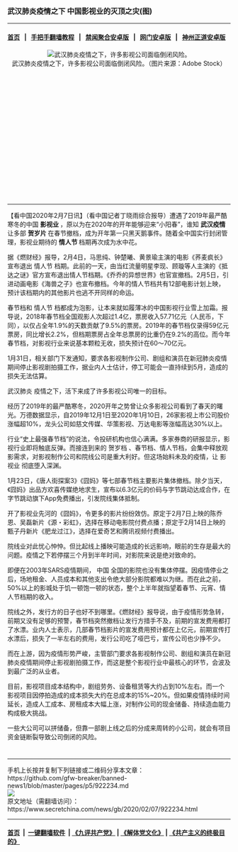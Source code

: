 ### 武汉肺炎疫情之下 中国影视业的灭顶之灾(图)
------------------------

#### [首页](https://github.com/gfw-breaker/banned-news1/blob/master/README.md) &nbsp;&nbsp;|&nbsp;&nbsp; [手把手翻墙教程](https://github.com/gfw-breaker/guides/wiki) &nbsp;&nbsp;|&nbsp;&nbsp; [禁闻聚合安卓版](https://github.com/gfw-breaker/bn-android) &nbsp;&nbsp;|&nbsp;&nbsp; [网门安卓版](https://github.com/oGate2/oGate) &nbsp;&nbsp;|&nbsp;&nbsp; [神州正道安卓版](https://github.com/SzzdOgate/update) 



<div class="article_right" style="fone-color:#000">
 <p style="text-align: center;">
  <img alt="武汉肺炎疫情之下，许多影视公司面临倒闭风险。" src="https://img3.secretchina.com/pic/2020/2-7/p2621932a436481412-ss.jpg"/>
  <br>
   武汉肺炎疫情之下，许多影视公司面临倒闭风险。（图片来源：Adobe Stock）
   <span id="hideid" name="hideid" style="color:red;display:none;">
    <span href="https://www.secretchina.com">
    </span>
   </span>
  </br>
 </p>
 <div id="txt-mid1-t21-2017">
  <ins class="adsbygoogle" data-ad-client="ca-pub-1276641434651360" data-ad-slot="2451032099" style="display:inline-block;width:336px;height:280px">
  </ins>
  

---


  </div>
 </div>
 <p>
  【看中国2020年2月7日讯】（看中国记者丁晓雨综合报导）遭遇了2019年最严酷寒冬的中国
  <strong>
   <span href="https://www.secretchina.com/news/gb/tag/影视业" target="_blank">
    影视业
   </span>
  </strong>
  ，原以为在2020年的开年能够迎来“小阳春”，谁知
  <strong>
   武汉疫情
  </strong>
  让多部
  <strong>
   贺岁片
  </strong>
  在春节撤档，成为开年第一只黑天鹅事件。随着全中国实行封闭管理，影视业期待的
  <strong>
   情人节
  </strong>
  档期再次成为水中花。
  <span id="hideid" name="hideid" style="color:red;display:none;">
   <span href="https://www.secretchina.com">
   </span>
  </span>
 </p>
 <p>
  据《燃财经》报导，2月4日，马思纯、钟楚曦、黄景瑜主演的电影《荞麦疯长》宣布退出
  <span href="https://zh.wikipedia.org/wiki/情人节" target="_blank">
   情人节
  </span>
  档期。此前的一天，由当红流量明星李现、顾璇等人主演的《抵达之谜》官方宣布退出情人节档期。《乔乔的异想世界》也官宣撤档。2月5日，引进动画电影《海兽之子》也宣布撤档。今年的情人节档共有12部电影计划上映，预计该档期内的其他影片也逃不开同样的命运。
 </p>
 <p>
  春节档和
  <span href="https://www.secretchina.com/news/gb/tag/情人节" target="_blank">
   情人节
  </span>
  档都成为泡影，让本来就如履薄冰的中国影视行业雪上加霜。报导说，2018年春节档全国观影人次超过1.4亿，票房收入57.71亿元（人民币，下同），以仅占全年1.9%的天数贡献了9.5%的票房。2019年的春节档仅录得59亿元票房，同比增长2.2%，但档期票房占全年总票房的比重仍在9.2%的高位。而今年春节档，对影视行业来说基本颗粒无收，损失预计在60～70亿元。
 </p>
 <p>
  1月31日，相关部门下发通知，要求各影视制作公司、剧组和演员在新冠肺炎疫情期间停止影视剧拍摄工作，据业内人士估计，停工可能会一直持续到5月，造成的损失无法估算。
 </p>
 <p>
  <span href="https://zh.wikipedia.org/wiki/2019新型冠狀病毒疫情" target="_blank">
   武汉肺炎
  </span>
  疫情之下，活下来成了许多影视公司唯一的目标。
 </p>
 <p>
  经历了2019年的最严酷寒冬，2020开年之势曾让众多影视公司看到了春天的曙光。万德数据显示，自2019年12月1日至2020年1月10日，26家影视上市公司股价涨幅超10%，龙头公司如慈文传媒、华策影视、万达电影等涨幅高达30%以上。
 </p>
 <p>
  行业“史上最强春节档”的说法，令投研机构也信心满满。多家券商的研报显示，影视行业即将触底反弹。而接连到来的
  <span href="https://zh.wikipedia.org/wiki/贺岁片" target="_blank">
   贺岁档
  </span>
  、春节档、情人节档，会集中释放观影需求，对影视制作公司和院线公司是重大利好。但这场始料未及的疫情，让
  <span href="https://zh.wikipedia.org/wiki/中国大陆电影" target="_blank">
   影视业
  </span>
  彻底堕入深渊。
 </p>
 <p>
  1月23日，《唐人街探案3》《囧妈》等七部春节档主要影片集体撤档。除夕当天，《囧妈》出品方欢喜传媒绝地求生，宣布以6.3亿元的价码与字节跳动达成合作，在字节跳动旗下App免费播出，引发院线集体抵制。
 </p>
 <p>
  开了影视业先河的《囧妈》，令更多的影片纷纷效仿。原定于2月7日上映的陈乔恩、吴磊新片《源・彩虹》，选择在移动电影院付费点播；原定于2月14日上映的甄子丹新片《肥龙过江》，选择在爱奇艺和腾讯视频付费播出。
 </p>
 <p>
  院线业对此忧心忡忡。但比起线上播映可能造成的长远影响，眼前的生存是最大的问题。疫情之下若停摆三个月到半年时间，对影院来说是绝对致命的。
 </p>
 <p>
  即便在2003年SARS疫情期间，
  <span href="https://www.secretchina.com" target="_blank">
   中国
  </span>
  全国的影院也没有集体停摆。因疫情停业之后，场地租金、人员成本和其他支出令绝大部分影院都难以为继。而在此之前，50%以上的影城处于饥一顿饱一顿的状态，整个上半年就指望着春节、元宵、情人节档期的收入。
 </p>
 <p>
  院线之外，发行方的日子也好不到哪里。《燃财经》报导说，由于疫情形势急转，前期又没有足够的预警，春节档突然撤档让发行方措手不及，前期的宣发费用都打了水漂。业内人士表示，几部春节档影片的宣发费用预计都在上亿元，前期宣传打水漂后，损失了一半左右的费用，发行公司吃了哑巴亏，宣传公司也少挣不少。
 </p>
 <p>
  而在上游，因为疫情形势严峻，主管部门要求各影视制作公司、剧组和演员在新冠肺炎疫情期间停止影视剧拍摄工作，而这是整个影视行业中最核心的环节，会波及到最广泛的从业者。
 </p>
 <p>
  目前，影视项目成本结构中，剧组劳务、设备租赁等大约占到10%左右。而一个影视项目因停拍造成的成本损失大约在总成本的15%~20%。但如果疫情持续时间延长，造成人工成本、房租成本大幅上涨，对制作公司的现金储备、持续造血能力构成极大挑战。
 </p>
 <p>
  一些大公司可以拼储备，但靠一部剧上线之后的分成来周转的小公司，就会有项目资金链断裂导致公司倒闭的风险。
  <center>
   <div>
    <div id="txt-mid2-t22-2017" style="display: block;  max-height: 351px;  overflow: hidden;">
     <div id="SC-21xxx">
     </div>
     <ins class="adsbygoogle" data-ad-client="ca-pub-1276641434651360" data-ad-format="auto" data-ad-slot="4301710469" data-full-width-responsive="true" style="display:block">
     </ins>
    </div>
   </div>
  </center>
  <div style="padding-top:12px;">
  </div>
 </p>
</div>

<hr/>
手机上长按并复制下列链接或二维码分享本文章：<br/>
https://github.com/gfw-breaker/banned-news1/blob/master/pages/p5/922234.md <br/>
<a href='https://github.com/gfw-breaker/banned-news1/blob/master/pages/p5/922234.md'><img src='https://github.com/gfw-breaker/banned-news1/blob/master/pages/p5/922234.md.png'/></a> <br/>
原文地址（需翻墙访问）：https://www.secretchina.com/news/gb/2020/02/07/922234.html


------------------------
#### [首页](https://github.com/gfw-breaker/banned-news1/blob/master/README.md) &nbsp;|&nbsp; [一键翻墙软件](https://github.com/gfw-breaker/nogfw/blob/master/README.md) &nbsp;| [《九评共产党》](https://github.com/gfw-breaker/9ping.md/blob/master/README.md#九评之一评共产党是什么) | [《解体党文化》](https://github.com/gfw-breaker/jtdwh.md/blob/master/README.md) | [《共产主义的终极目的》](https://github.com/gfw-breaker/gczydzjmd.md/blob/master/README.md)


<img src='http://gfw-breaker.win/banned-news/pages/p5/922234.md' width='0px' height='0px'/>